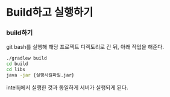 # Build하고 실행하기

### build하기

git bash를 실행해 해당 프로젝트 디렉토리로 간 뒤, 아래 작업을 해준다.

```bash
./gradlew build
cd build
cd libs
java -jar {실행시킬파일.jar}
```

intellij에서 실행한 것과 동일하게 서버가 실행되게 된다.
